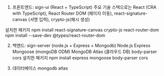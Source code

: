1. 프론트엔드: sign-ui (React + TypeScript)
주요 기술 스택으로는 React (CRA with TypeScript), React Router DOM (페이지 이동), react-signature-canvas (서명 입력), crypto-js(해시 생성)

설치한 패키지
npm install react-signature-canvas crypto-js react-router-dom
npm install --save-dev @types/react-router-dom

2. 백엔드: sign-server (node.js + Express + Mongodb)
   Node.js
   Express
   Mongoose (mongoDB ODM)
   MongoDB Atlas (클라우드 DB)
   body-parser
   cors
설치한 패키지
npm install express mongoose body-parser cors

3. 데이터베이스
  mongodb atlas
